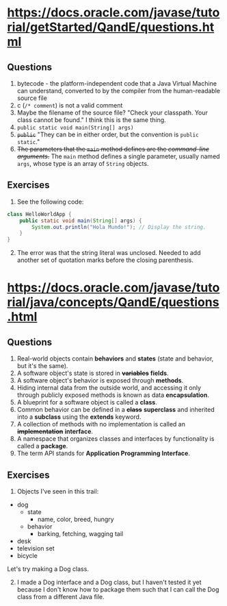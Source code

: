 # https://docs.oracle.com/javase/tutorial/getStarted/QandE/questions.html

## Questions

1. bytecode - the platform-independent code that a Java Virtual Machine can understand, converted to by the compiler from the human-readable source file
2. c (`/* comment`) is not a valid comment
3. Maybe the filename of the source file? "Check your classpath. Your class cannot be found." I think this is the same thing.
4. `public static void main(String[] args)`
5. ~~`public`~~ "They can be in either order, but the convention is `public static`."
6. ~~The parameters that the `main` method defines are the *command-line arguments*.~~ The `main` method defines a single parameter, usually named `args`, whose type is an array of `String` objects.

## Exercises

1. See the following code:

```java
class HelloWorldApp {
    public static void main(String[] args) {
        System.out.println("Hola Mundo!"); // Display the string.
    }
}
```

2. The error was that the string literal was unclosed. Needed to add another set of quotation marks before the closing parenthesis.

# https://docs.oracle.com/javase/tutorial/java/concepts/QandE/questions.html

## Questions

1. Real-world objects contain **behaviors** and **states** (state and behavior, but it's the same).
2. A software object's state is stored in ~~**variables**~~ **fields**.
3. A software object's behavior is exposed through **methods**.
4. Hiding internal data from the outside world, and accessing it only through publicly exposed methods is known as data **encapsulation**.
5. A blueprint for a software object is called a **class**.
6. Common behavior can be defined in a ~~**class**~~ **superclass** and inherited into a **subclass** using the **extends** keyword.
7. A collection of methods with no implementation is called an ~~**implementation**~~ **interface**.
8. A namespace that organizes classes and interfaces by functionality is called a **package**.
9. The term API stands for **Application Programming Interface**.

## Exercises

1. Objects I've seen in this trail:

- dog
  - state
    - name, color, breed, hungry
  - behavior
    - barking, fetching, wagging tail
- desk
- television set
- bicycle

Let's try making a Dog class.

2. I made a Dog interface and a Dog class, but I haven't tested it yet because I don't know how to package them such that I can call the Dog class from a different Java file.
